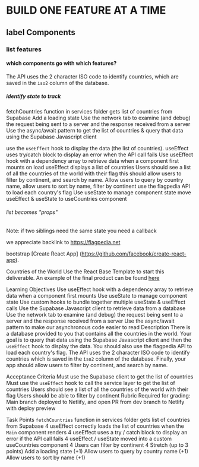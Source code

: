 # BUILD ONE FEATURE AT A TIME

## label Components

### list features

#### which components go with which features?

The API uses the 2 character ISO code to identify countries, which are saved in the `iso2` column of the database.

##### identify state to track

fetchCountries function in services folder gets list of countries from Supabase
Add a loading state
Use the network tab to examine (and debug) the request being sent to a server and the response received from a server
Use the async/await pattern to get the list of countries & query that data using the Supabase Javascript client

use the `useEffect` hook to display the data (the list of countries).
useEffect uses try/catch block to display an error when the API call fails
Use useEffect hook with a dependency array to retrieve data when a component first mounts
on load useEffect displays a list of countries
Users should see a list of all the countries of the world with their flag this should allow users to filter by continent, and search by name. Allow users to query by country name, allow users to sort by name, filter by continent
use the flagpedia API to load each country's flag
Use useState to manage component state
move useEffect & useState to useCountries component

###### list becomes "props"

Note: if two siblings need the same state you need a callback

we appreciate backlink to <https://flagpedia.net>

bootstrap [Create React App] (<https://github.com/facebook/create-react-app>).

Countries of the World
Use the React Base Template to start this deliverable. An example of the final product can be found [here](https://alchemy-react-countries.netlify.app/)

Learning Objectives
Use useEffect hook with a dependency array to retrieve data when a component first mounts
Use useState to manage component state
Use custom hooks to bundle together multiple useState & useEffect calls
Use the Supabase Javascript client to retrieve data from a database
Use the network tab to examine (and debug) the request being sent to a server and the response received from a server
Use the async/await pattern to make our asynchronous code easier to read
Description
There is a database provided to you that contains all the countries in the world. Your goal is to query that data using the Supabase Javascript client and then the `useEffect` hook to display the data. You should also use the flagpedia API to load each country's flag. The API uses the 2 character ISO code to identify countries which is saved in the `iso2` column of the database. Finally, your app should allow users to filter by continent, and search by name.

Acceptance Criteria
Must use the Supabase client to get the list of countries
Must use the `useEffect` hook to call the service layer to get the list of countries
Users should see a list of all the countries of the world with their flag
Users should be able to filter by continent
Rubric
Required for grading: Main branch deployed to Netlify, and open PR from dev branch to Netlify with deploy preview

Task Points
`fetchCountries` function in services folder gets list of countries from Supabase 4
useEffect correctly loads the list of countries when the `Main` component renders 4
useEffect uses a try / catch block to display an error if the API call fails 4
useEffect / useState moved into a custom useCountries component 4
Users can filter by continent 4
Stretch (up to 3 points)
Add a loading state (+1)
Allow users to query by country name (+1)
Allow users to sort by name (+1)

